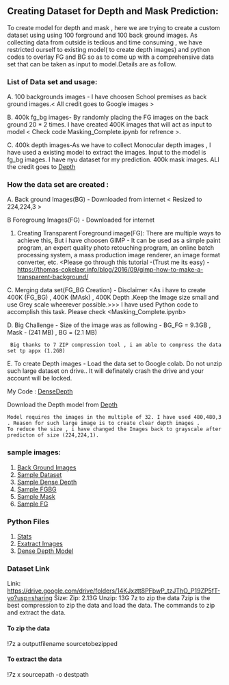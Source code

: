 ## Creating Dataset for Depth and Mask Prediction:

To create model for depth and mask , here we are trying to create a custom dataset using using 100 forground and 100 back ground images.
As collecting data from outside is tedious and time consuming , we have restricted ourself to existing model( to create depth images) and 
python codes to overlay FG and BG so as to come up with a comprehensive data set that can be taken as input to model.Details are as follow.
 
### List of Data set and usage:

A. 100 backgrounds images - I have choosen School premises as back ground images.< All credit goes to Google images >

B. 400k fg_bg images- By randomly placing the FG images on the back ground 20 * 2 times. I have created 400K images that will act as input to model
   < Check code Masking_Complete.ipynb for refrence >.

C. 400k depth images-As we have to collect Monocular depth images , I have used a existing model to extract the images. Input to the model is fg_bg images. I have nyu dataset for my prediction.
   400k mask images.
   ALl the credit goes to  [Depth](https://github.com/ialhashim/DenseDepth.git)
   
### How the data set are created :

A.    Back ground Images(BG) - Downloaded from internet < Resized to 224,224,3 >

B     Foregroung Images(FG) - Downloaded for internet 
   
   
   1.    Creating Transparent Foreground image(FG): There are multiple ways to achieve this, But i have choosen GIMP -
         It can be used as a simple paint program, an expert quality photo retouching program, an online batch processing system, a mass production image renderer, an image format converter, etc. 
         <Please go through this tutorial -(Trust me its easy) -https://thomas-cokelaer.info/blog/2016/09/gimp-how-to-make-a-transparent-background/
   

C.   Merging data set(FG_BG Creation) - Disclaimer <As i have to create 400K (FG_BG) , 400K (MAsk) , 400K Depth .Keep the Image size small and use Grey scale wheerever possible.>>>
     I have used Python code to accomplish this task. Please check <Masking_Complete.ipynb>
   

D.   Big Challenge - Size of the image was as following - BG_FG = 9.3GB , Mask - (241 MB) , BG = (2.1 MB)

     Big thanks to 7 ZIP compression tool , i am able to compress the data set tp appx (1.2GB)
  
  
E.  To create Depth images - Load the data set to Google colab. Do not unzip such large dataset on drive.<Strictly use colab drive>. It will definately crash the drive and 
    your account will be locked.
    
   My Code : [DenseDepth](https://github.com/sobti/TSAI/blob/master/S14-15/DenseDepth.ipynb)
 
  
   Download the Depth model from [Depth](https://github.com/ialhashim/DenseDepth.git)
  
    Model requires the images in the multiple of 32. I have used 480,480,3 . Reason for such large image is to create clear depth images .
    To reduce the size , i have changed the Images back to grayscale after predicton of size (224,224,1).
    
  ### sample images:
    
  1. [Back Ground Images](https://github.com/sobti/TSAI/blob/master/S14-15/Sample_Bg_Images.jpg)
  2. [Sample Dataset](https://github.com/sobti/TSAI/blob/master/S14-15/Sample_DataSet.jpg)
  3. [Sample Dense Depth](https://github.com/sobti/TSAI/blob/master/S14-15/Sample_FgBg_Dense_Images.jpg)
  4. [Sample FGBG](https://github.com/sobti/TSAI/blob/master/S14-15/Sample_FgBg_Images.jpg)
  5. [Sample Mask](https://github.com/sobti/TSAI/blob/master/S14-15/Sample_FgBg_Masks_Images.jpg)
  6. [Sample FG](https://github.com/sobti/TSAI/blob/master/S14-15/Sample_Fg_Images.jpg)
  
  ### Python Files
  
  1. [Stats](https://github.com/sobti/TSAI/blob/master/S14-15/stats.ipynb)
  2. [Exatract Images](https://github.com/sobti/TSAI/blob/master/S14-15/DatasetPreparation.ipynb)
  3. [Dense Depth Model](https://github.com/sobti/TSAI/blob/master/S14-15/DenseDepth.ipynb)
  
 ### Dataset Link
  Link: https://drive.google.com/drive/folders/14KJxztt8PFbwP_tzJThO_P19ZP5fT-yo?usp=sharing
  Size:
  Zip: 2.13G
  Unzip: 13G
  7z to zip the data
  7zip is the best compression to zip the data and load the data. The commands to zip and extract the data.

#### To zip the data
  !7z a outputfilename sourcetobezipped
#### To extract the data
!7z x sourcepath -o destpath


